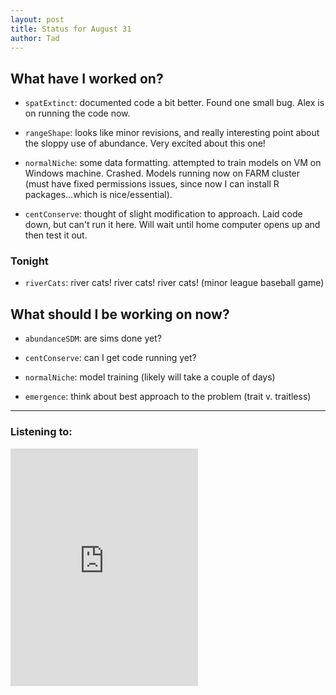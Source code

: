 ```yaml
---
layout: post 
title: Status for August 31 
author: Tad
---
```

 
## What have I worked on?
 
* `spatExtinct`: documented code a bit better. Found one small bug. Alex is on running the code now. 
  
* `rangeShape`: looks like minor revisions, and really interesting point about the sloppy use of abundance. Very excited about this one!

* `normalNiche`: some data formatting. attempted to train models on VM on Windows machine. Crashed. Models running now on FARM cluster (must have fixed permissions issues, since now I can install R packages...which is nice/essential). 

* `centConserve`: thought of slight modification to approach. Laid code down, but can't run it here. Will wait until home computer opens up and then test it out. 








### Tonight 

* `riverCats`: river cats! river cats! river cats! (minor league baseball game)







## What should I be working on now? 

* `abundanceSDM`: are sims done yet?

* `centConserve`: can I get code running yet?

* `normalNiche`: model training (likely will take a couple of days)

* `emergence`: think about best approach to the problem (trait v. traitless)

 
 
 
 
--- 
 
### Listening to: 

<iframe src="https://embed.spotify.com/?uri=spotify%3Atrack%3A05yBRWwHrWHCzcJyUB5RFN" width="300" height="380" frameborder="0" allowtransparency="true"></iframe>

<i class='fa fa-code' style='color:pink'></i> 
